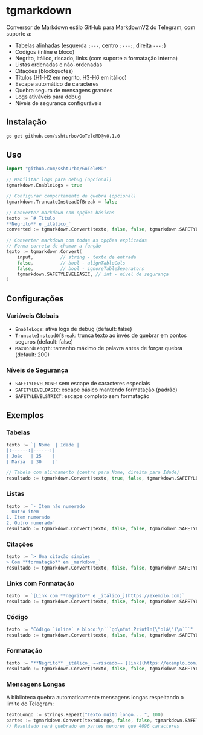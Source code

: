 # tgmarkdown

Conversor de Markdown estilo GitHub para MarkdownV2 do Telegram, com suporte a:

- Tabelas alinhadas (esquerda `:---`, centro `:---:`, direita `---:`)
- Códigos (inline e bloco)
- Negrito, itálico, riscado, links (com suporte a formatação interna)
- Listas ordenadas e não-ordenadas
- Citações (blockquotes)
- Títulos (H1-H2 em negrito, H3-H6 em itálico)
- Escape automático de caracteres
- Quebra segura de mensagens grandes
- Logs ativáveis para debug
- Níveis de segurança configuráveis

## Instalação

```bash
go get github.com/sshturbo/GoTeleMD@v0.1.0
```

## Uso

```go
import "github.com/sshturbo/GoTeleMD"

// Habilitar logs para debug (opcional)
tgmarkdown.EnableLogs = true

// Configurar comportamento de quebra (opcional)
tgmarkdown.TruncateInsteadOfBreak = false

// Converter markdown com opções básicas
texto := `# Título
**Negrito** e _itálico_`
converted := tgmarkdown.Convert(texto, false, false, tgmarkdown.SAFETYLEVELBASIC)

// Converter markdown com todas as opções explicadas
// Forma correta de chamar a função
texto := tgmarkdown.Convert(
    input,          // string - texto de entrada
    false,          // bool - alignTableCols
    false,          // bool - ignoreTableSeparators
    tgmarkdown.SAFETYLEVELBASIC, // int - nível de segurança
)
```

## Configurações

### Variáveis Globais
- `EnableLogs`: ativa logs de debug (default: false)
- `TruncateInsteadOfBreak`: trunca texto ao invés de quebrar em pontos seguros (default: false)
- `MaxWordLength`: tamanho máximo de palavra antes de forçar quebra (default: 200)

### Níveis de Segurança
- `SAFETYLEVELNONE`: sem escape de caracteres especiais
- `SAFETYLEVELBASIC`: escape básico mantendo formatação (padrão)
- `SAFETYLEVELSTRICT`: escape completo sem formatação

## Exemplos

### Tabelas
```go
texto := `| Nome  | Idade |
|:------:|------:|
| João   | 25    |
| Maria  | 30    |`

// Tabela com alinhamento (centro para Nome, direita para Idade)
resultado := tgmarkdown.Convert(texto, true, false, tgmarkdown.SAFETYLEVELBASIC)
```

### Listas
```go
texto := `- Item não numerado
- Outro item
1. Item numerado
2. Outro numerado`
resultado := tgmarkdown.Convert(texto, false, false, tgmarkdown.SAFETYLEVELBASIC)
```

### Citações
```go
texto := `> Uma citação simples
> Com **formatação** em _markdown_`
resultado := tgmarkdown.Convert(texto, false, false, tgmarkdown.SAFETYLEVELBASIC)
```

### Links com Formatação
```go
texto := `[Link com **negrito** e _itálico_](https://exemplo.com)`
resultado := tgmarkdown.Convert(texto, false, false, tgmarkdown.SAFETYLEVELBASIC)
```

### Código
```go
texto := "Código `inline` e bloco:\n```go\nfmt.Println(\"olá\")\n```"
resultado := tgmarkdown.Convert(texto, false, false, tgmarkdown.SAFETYLEVELBASIC)
```

### Formatação
```go
texto := "**Negrito** _itálico_ ~~riscado~~ [link](https://exemplo.com)"
resultado := tgmarkdown.Convert(texto, false, false, tgmarkdown.SAFETYLEVELBASIC)
```

### Mensagens Longas
A biblioteca quebra automaticamente mensagens longas respeitando o limite do Telegram:

```go
textoLongo := strings.Repeat("Texto muito longo... ", 100)
partes := tgmarkdown.Convert(textoLongo, false, false, tgmarkdown.SAFETYLEVELBASIC)
// Resultado será quebrado em partes menores que 4096 caracteres
```